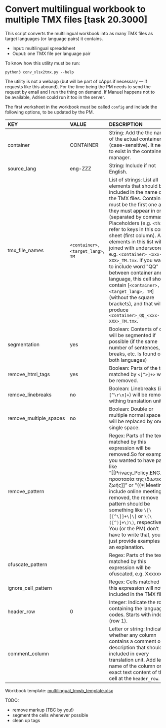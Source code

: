 # Convert multilingual workbook to multiple TMX files [task 20.3000]

This script converts the multilingual workbook into as many TMX files as target languages (or language pairs) it contains.

* Input: multilingual spreadsheet
* Ouput: one TMX file per language pair

To know how this utility must be run:

```
python3 conv_xlsx2tmx.py --help
```

The utility is not a webapp (but will be part of cApps if necessary — if requests like this abound). For the time being the PM needs to send the request by email and I run the thing on demand. If Manuel happens not to be available, Adrien could run it too in the server.

The first worksheet in the workbook must be called `config` and include the following options, to be updated by the PM.


| KEY                    | VALUE                            | DESCRIPTION |
|:--------------------	|:-------------------------------	|:-------------	|
| container           	| CONTAINER                            	| String: Add the the name of the actual container (case-sensitive). It needs to exist in the containers manager.                                                                                                                                                                                                                      |
| source_lang         	| eng-ZZZ                        	| String: Include if not English.                                                                                                                                                                                           |
| tmx_file_names         | `<container>`, `<target_lang>`, `TM` | List of strings: List all elements that should be included in the name of the TMX   files. Container must be the first one and they must appear in order   (separated by commas). Placeholders (e.g. `<this>`) refer to keys in   this config sheet (first column). All elements in this list will be joined   with underscore, e.g. `<container>_<xxx-XXX>_TM.tmx`. If you want   to include word "QQ" between container and language, this cell   should contain [`<container>, QQ, <target_lang>, TM`] (without   the square brackets), and that will produce   `<container>_QQ_<xxx-XXX>_TM.tmx`.                                                                                                                                                                                                   |
| segmentation           | yes                              | Boolean: Contents of cells will be segmented if possible (if the same number of   sentences, line breaks, etc. Is found on both languages)                                                                                                                                                                                                    |
| remove_html_tags       | yes                              | Boolean: Parts of the text matched by `<[^>]+>` will be removed.                                                                                                                                                   |
| remove_linebreaks      | no                               | Boolean: Linebreaks (i.e. `[^\r\n]+`) will be removed withing translation units.                                                                                                                                  |
| remove_multiple_spaces | no                               | Boolean: Double or multiple normal spaces will be replaced by one single space.                                                                                                                                   |
| remove_pattern         |                                  | Regex: Parts of the text matched by this expression will be removed.So for example   if you wanted to have parts like “[[Privacy_Policy.ENG.pdf\|προστασία της   ιδιωτικής ζωής]]” or "((*\|Meetings include online meetings))"   removed, the remove pattern should be something like `\[\[[^\]]+\]\]` or   `\(\([^)]+\)\)`, respectively. You (or the PM) don’t have to write that, you   can just provide examples and an explanation.                                                                                                                                                             |
| ofuscate_pattern       |                                  | Regex: Parts of the text matched by this expression will be ofuscated, e.g. Xxxxxx                                                                                                                                |
| ignore_cell_pattern    |                                  | Regex: Cells matched by this expression will not be included in the TMX file.                                                                                                                                     |
| header_row             | 0                                | Integer: Indicate the row containing the language codes. Starts with index 0 (row 1).                             |
| comment_column         |                                  | Letter or string: Indicate whether any column contains a comment or description that   should be included in every translation unit. Add letter name of the column   or exact text content of the cell at the `header_row`.                                                                                                                   |

Workbook template: [multilingual_tmwb_template.xlsx](multilingual_tmwb_template.xlsx)

TODO:
* remove markup (TBC by you!)
* segment the cells whenever possible
* clean up tags
